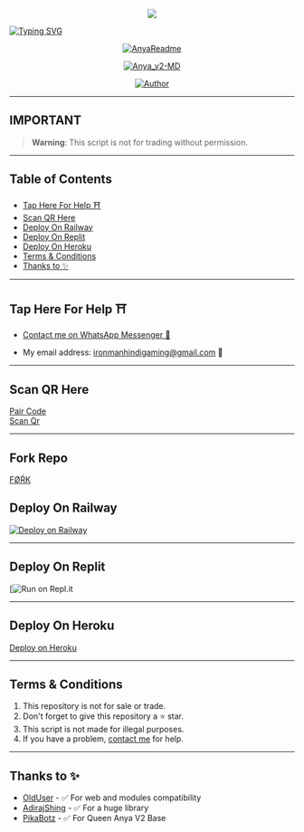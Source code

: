 <p align="center">
    <img src="https://raw.githubusercontent.com/andreasbm/readme/master/assets/lines/colored.png">
</p>
<a href="https://git.io/typing-svg"><img src="https://readme-typing-svg.demolab.com?font=Fira+Code&pause=1000&color=F70000&random=false&width=250&height=100&lines=QUEEN+HIYORI;Multi+Device;Whatsapp+Bot" alt="Typing SVG" /></a>


<p align="center">
  <a href="https://github.com/PikaBotz"><img src="http://readme-typing-svg.herokuapp.com?color=FFFFFF&center=true&vCenter=true&multiline=false&lines=Queen+Hiyori+MultiDevice;New+Plugin+Base+Modification;Developed+by+Iron~Man;Give+star+and+forks+this+Repo+🌟" alt="AnyaReadme"></a>
</p>

<p align="center">
    <a href="#"><img title="Anya_v2-MD" src="https://img.shields.io/badge/WhatsApp%20BOT-green?colorA=%23ff0000&colorB=%23017e40&style=for-the-badge"></a>
</p>

<p align="center">
    <a href="https://github.com/PikaBotz"><img title="Author" src="https://img.shields.io/badge/AUTHOR-IRONMAN-green.svg?style=for-the-badge&logo=github"></a>
</p>

---

## **IMPORTANT**

> **Warning**: This script is not for trading without permission.

---

## Table of Contents
- [Tap Here For Help ⛩️](#tap-here-for-help-️)
- [Scan QR Here](https://anya-qr-teamolduser.koyeb.app/)
- [Deploy On Railway](#deploy-on-railway)
- [Deploy On Replit](#deploy-on-replit)
- [Deploy On Heroku](#deploy-on-heroku)
- [Terms & Conditions](#terms--conditions)
- [Thanks to ✨](#thanks-to-)
---

## Tap Here For Help ⛩️

- [Contact me on WhatsApp Messenger 🎐](https://wa.me/918279975767?text=Hello%20Iron~Man%20sir...%20I%20need%20some%20help%20in%20Queen%20Hiyori)

- My email address: [ironmanhindigaming@gmail.com](mailto:ironmanhindigaming@gmail.com) 💞

---

## Scan QR Here

<a href="https://https://replit.com/@PikaBot-Z/Anya-PairCode?v=1">Pair Code</a><br/>
<a href="https://anya-qr-teamolduser.koyeb.app/qrcode/">Scan Qr</a>

---
## Fork Repo
<a href="https://github.com/botskaking/Queen-Hiyori-MD/fork">FØŔK</a>
## Deploy On Railway

[![Deploy on Railway](https://railway.app/button.svg)](https://railway.app)

---

## Deploy On Replit

[![Run on Repl.it](https://repl.it/badge/github/botskaking/Queen-Hiyori-MD)

---

## Deploy On Heroku

[Deploy on Heroku](https://dashboard.heroku.com/new?button-url=https%3A%2F%2Fgithub.com%2Fbotskaking%2FQueen-Hiyori-MD&template=https%3A%2F%2Fgithub.com%2Fbotskaking%2FQueen-Hiyori-MD.git)

---

## Terms & Conditions
1. This repository is not for sale or trade.
2. Don't forget to give this repository a ⭐️ star.
3. This script is not made for illegal purposes.
4. If you have a problem, [contact me](https://wa.me/918279975767?text=Hello%20*master%20Iron~Man*%20sir...%20I%20need%20some%20help%20in%20Queen%20Hiyori...%20🥲) for help.

---

## Thanks to ✨
- [OldUser](https://github.com/Teamolduser) - ✅ For web and modules compatibility
- [AdirajShing](https://github.com/adiwajshing/Baileys) - ✅ For a huge library
- [PikaBotz](https://github.com/PikaBotz) - ✅ For Queen Anya V2 Base
